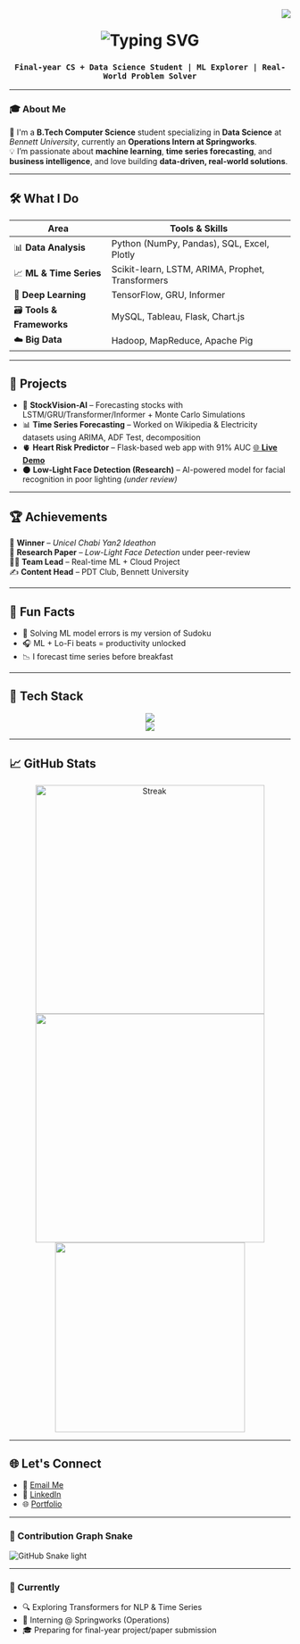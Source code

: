 <img align="right" src="https://visitor-badge.laobi.icu/badge?page_id=Divyanshi88.Divyanshi88" />

<h1 align="center">
  <img src="https://readme-typing-svg.demolab.com?font=Fira+Code&weight=500&size=30&pause=1000&center=true&vCenter=true&width=450&lines=Hey+there!+👋+I'm+Divyanshi+Sharma;Data+Science+is+my+superpower!;AI+%7C+ML+%7C+Business+Intelligence+Enthusiast" alt="Typing SVG" />
</h1>

<h3 align="center"><code><b>Final-year CS + Data Science Student | ML Explorer | Real-World Problem Solver</b></code></h3>

---

### 🎓 About Me

🌟 I'm a **B.Tech Computer Science** student specializing in **Data Science** at *Bennett University*, currently an **Operations Intern at Springworks**.  
💡 I’m passionate about **machine learning**, **time series forecasting**, and **business intelligence**, and love building **data-driven, real-world solutions**.

---

## 🛠️ What I Do

| Area | Tools & Skills |
|------|----------------|
| 📊 **Data Analysis** | Python (NumPy, Pandas), SQL, Excel, Plotly |
| 📈 **ML & Time Series** | Scikit-learn, LSTM, ARIMA, Prophet, Transformers |
| 🧠 **Deep Learning** | TensorFlow, GRU, Informer |
| 🗃️ **Tools & Frameworks** | MySQL, Tableau, Flask, Chart.js |
| ☁️ **Big Data** | Hadoop, MapReduce, Apache Pig |

---

## 🚀 Projects

- 🔮 **StockVision-AI** – Forecasting stocks with LSTM/GRU/Transformer/Informer + Monte Carlo Simulations  
- 📊 **Time Series Forecasting** – Worked on Wikipedia & Electricity datasets using ARIMA, ADF Test, decomposition  
- 🫀 **Heart Risk Predictor** – Flask-based web app with 91% AUC [🌐 **Live Demo**](https://heart-risk-predictor-ilm6.onrender.com)  
- 🌑 **Low-Light Face Detection (Research)** – AI-powered model for facial recognition in poor lighting *(under review)*

---

## 🏆 Achievements

🏅 **Winner** – *Unicel Chabi Yan2 Ideathon*  
📄 **Research Paper** – *Low-Light Face Detection* under peer-review  
👩‍💼 **Team Lead** – Real-time ML + Cloud Project  
✍️ **Content Head** – PDT Club, Bennett University

---

## 🌟 Fun Facts

- 🧩 Solving ML model errors is my version of Sudoku  
- 🎧 ML + Lo-Fi beats = productivity unlocked  
- 📉 I forecast time series before breakfast  

---

## 🔧 Tech Stack

<div align="center">
  <img src="https://skillicons.dev/icons?i=python,cpp,java,sql,html,css,js" /><br>
  <img src="https://skillicons.dev/icons?i=react,nodejs,mongodb,mysql,git,github,vscode" />
</div>

---

## 📈 GitHub Stats

<div align="center">
  <img width="410" src="https://github-readme-streak-stats-salesp07.vercel.app/?user=Divyanshi88&count_private=true&theme=radical&border_radius=10" alt="Streak" />
  <img width="410" src="https://github-readme-stats.vercel.app/api?username=Divyanshi88&count_private=true&show_icons=true&theme=radical&rank_icon=github&border_radius=10" />
  <img width="340" src="https://github-readme-stats.vercel.app/api/top-langs/?username=Divyanshi88&hide=HTML&langs_count=8&layout=compact&theme=radical&border_radius=10" />
</div>

---

## 🌐 Let's Connect

- 📧 [Email Me](mailto:divyanshi122023@gmail.com)  
- 💼 [LinkedIn](https://www.linkedin.com/in/divyanshi-sharma-a71a4825a/)  
- 🌐 [Portfolio](https://divyanshi88.github.io/)

---

### 🐍 Contribution Graph Snake

![GitHub Snake light](https://raw.githubusercontent.com/Divyanshi88/Divyanshi88/output/github-contribution-grid-snake.svg)

---

### 📌 Currently
- 🔍 Exploring Transformers for NLP & Time Series
- 💼 Interning @ Springworks (Operations)
- 🎓 Preparing for final-year project/paper submission
